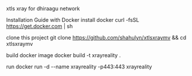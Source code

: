 xtls xray for dhiraagu network

Installation Guide with Docker
install docker
curl -fsSL https://get.docker.com | sh


clone this project
git clone https://github.com/shahulyn/xtlsxraymv && cd xtlsxraymv


build docker image
docker build -t xrayreality .


run
docker run -d --name xrayreality -p443:443 xrayreality
